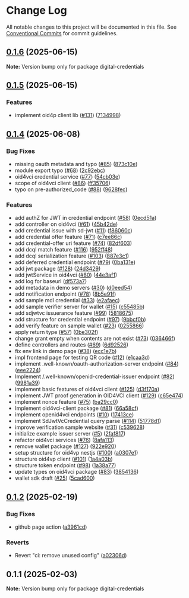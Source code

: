 # Change Log

All notable changes to this project will be documented in this file.
See [Conventional Commits](https://conventionalcommits.org) for commit guidelines.

## [0.1.6](https://github.com/lukasjhan/Verifiable-Digital-Credentials/compare/v0.1.5...v0.1.6) (2025-06-15)

**Note:** Version bump only for package digital-credentials





## [0.1.5](https://github.com/lukasjhan/Verifiable-Digital-Credentials/compare/v0.1.4...v0.1.5) (2025-06-15)


### Features

* implement oid4p client lib ([#131](https://github.com/lukasjhan/Verifiable-Digital-Credentials/issues/131)) ([7134998](https://github.com/lukasjhan/Verifiable-Digital-Credentials/commit/7134998b9f2ce0757c8885e40c24f2cf39ee696a))





## [0.1.4](https://github.com/lukasjhan/Verifiable-Digital-Credentials/compare/v0.1.2...v0.1.4) (2025-06-08)


### Bug Fixes

* missing oauth metadata and typo ([#85](https://github.com/lukasjhan/Verifiable-Digital-Credentials/issues/85)) ([873c10e](https://github.com/lukasjhan/Verifiable-Digital-Credentials/commit/873c10e872c3b9ac5b2ec88e7c08400bcd2b9ac1))
* module export typo ([#68](https://github.com/lukasjhan/Verifiable-Digital-Credentials/issues/68)) ([2c92ebc](https://github.com/lukasjhan/Verifiable-Digital-Credentials/commit/2c92ebc15c6eaef3652b0bcf7bfcf2780a09989a))
* oid4vci credential service ([#77](https://github.com/lukasjhan/Verifiable-Digital-Credentials/issues/77)) ([54cb03e](https://github.com/lukasjhan/Verifiable-Digital-Credentials/commit/54cb03e477b47e03978d1ec20a8469c0c94b5064))
* scope of oid4vci client ([#86](https://github.com/lukasjhan/Verifiable-Digital-Credentials/issues/86)) ([ff35706](https://github.com/lukasjhan/Verifiable-Digital-Credentials/commit/ff3570673b17cf7819068e502a4b57877e55c2fe))
* typo on pre-authorized_code ([#88](https://github.com/lukasjhan/Verifiable-Digital-Credentials/issues/88)) ([9628fec](https://github.com/lukasjhan/Verifiable-Digital-Credentials/commit/9628fec5da4fd6649911116f0de6805b2fe346fe))


### Features

* add authZ for JWT in credential endpoint ([#58](https://github.com/lukasjhan/Verifiable-Digital-Credentials/issues/58)) ([0ecd51a](https://github.com/lukasjhan/Verifiable-Digital-Credentials/commit/0ecd51a9013c017b3a164acf6ccecb51c19d62be))
* add controller on oid4vci ([#61](https://github.com/lukasjhan/Verifiable-Digital-Credentials/issues/61)) ([45b42de](https://github.com/lukasjhan/Verifiable-Digital-Credentials/commit/45b42de6f0913bdb2eb9446dcdbe74d9346c4a11))
* add credential issue with sd-jwt ([#11](https://github.com/lukasjhan/Verifiable-Digital-Credentials/issues/11)) ([f86060c](https://github.com/lukasjhan/Verifiable-Digital-Credentials/commit/f86060c40014ee256b4546b9c6b231b73653557b))
* add credential offer feature ([#71](https://github.com/lukasjhan/Verifiable-Digital-Credentials/issues/71)) ([c7ee86c](https://github.com/lukasjhan/Verifiable-Digital-Credentials/commit/c7ee86ca2cac34a5dc6bf4876849db69f562df35))
* add credential-offer uri feature ([#74](https://github.com/lukasjhan/Verifiable-Digital-Credentials/issues/74)) ([82df603](https://github.com/lukasjhan/Verifiable-Digital-Credentials/commit/82df603b26e1a207f2bcb1316981f5866605b0db))
* add dcql match feature ([#116](https://github.com/lukasjhan/Verifiable-Digital-Credentials/issues/116)) ([952ff48](https://github.com/lukasjhan/Verifiable-Digital-Credentials/commit/952ff48f4adc5908552e2737f025e8a48142cea3))
* add dcql serialization feature ([#103](https://github.com/lukasjhan/Verifiable-Digital-Credentials/issues/103)) ([887e3c1](https://github.com/lukasjhan/Verifiable-Digital-Credentials/commit/887e3c1c59eacb01a5d1c30db6ab32f8b89756ba))
* add deferred credential endpoint ([#79](https://github.com/lukasjhan/Verifiable-Digital-Credentials/issues/79)) ([0ba131e](https://github.com/lukasjhan/Verifiable-Digital-Credentials/commit/0ba131eb7a7e7df4f4cb5503e80721634f9082aa))
* add jwt package ([#128](https://github.com/lukasjhan/Verifiable-Digital-Credentials/issues/128)) ([24d3429](https://github.com/lukasjhan/Verifiable-Digital-Credentials/commit/24d34295ab71243a1356a9bfc0fcd84febd299cb))
* add jwtService in oid4vci ([#80](https://github.com/lukasjhan/Verifiable-Digital-Credentials/issues/80)) ([44e3af1](https://github.com/lukasjhan/Verifiable-Digital-Credentials/commit/44e3af17f4cf332dadb1e8dc27972f392a2e790a))
* add log for baseurl ([df573a7](https://github.com/lukasjhan/Verifiable-Digital-Credentials/commit/df573a78d1da65c87b97e9ace13e34462051d220))
* add metadata in demo servers ([#30](https://github.com/lukasjhan/Verifiable-Digital-Credentials/issues/30)) ([d0eed54](https://github.com/lukasjhan/Verifiable-Digital-Credentials/commit/d0eed54d8c92bb05f948ce47444da5a964f1e248))
* add notification endpoint ([#78](https://github.com/lukasjhan/Verifiable-Digital-Credentials/issues/78)) ([8b5e91f](https://github.com/lukasjhan/Verifiable-Digital-Credentials/commit/8b5e91f359669abe0479a25c6124d3fb5597d80b))
* add sample mdl credential ([#33](https://github.com/lukasjhan/Verifiable-Digital-Credentials/issues/33)) ([e2afaec](https://github.com/lukasjhan/Verifiable-Digital-Credentials/commit/e2afaeccf8722ce51262a6185e43fa42e9cb18e2))
* add sample verifier server for wallet ([#15](https://github.com/lukasjhan/Verifiable-Digital-Credentials/issues/15)) ([c55485b](https://github.com/lukasjhan/Verifiable-Digital-Credentials/commit/c55485b6b04a8e3939c8f393f9dc10497e516bdf))
* add sdjwtvc issuerance feature ([#99](https://github.com/lukasjhan/Verifiable-Digital-Credentials/issues/99)) ([5818675](https://github.com/lukasjhan/Verifiable-Digital-Credentials/commit/581867560b60b138c398d13e0c16f53d612ed658))
* add structure for credential endpoint ([#97](https://github.com/lukasjhan/Verifiable-Digital-Credentials/issues/97)) ([9bbcf0b](https://github.com/lukasjhan/Verifiable-Digital-Credentials/commit/9bbcf0bb26bf8cd7845e7f3f3626699890b4f5c0))
* add verify feature on sample wallet ([#23](https://github.com/lukasjhan/Verifiable-Digital-Credentials/issues/23)) ([0255866](https://github.com/lukasjhan/Verifiable-Digital-Credentials/commit/02558662215e0bb160eebff9eaa0321a9e392bfd))
* apply return type ([#57](https://github.com/lukasjhan/Verifiable-Digital-Credentials/issues/57)) ([0be302f](https://github.com/lukasjhan/Verifiable-Digital-Credentials/commit/0be302fb362a37bae802d17df07e15497c1aa551))
* change grant empty when contents are not exist ([#73](https://github.com/lukasjhan/Verifiable-Digital-Credentials/issues/73)) ([036466f](https://github.com/lukasjhan/Verifiable-Digital-Credentials/commit/036466ff6a8e7e906eda6266f6ef9d58d1f12ca7))
* define controllers and routes ([#69](https://github.com/lukasjhan/Verifiable-Digital-Credentials/issues/69)) ([6d92526](https://github.com/lukasjhan/Verifiable-Digital-Credentials/commit/6d925266e4239f0406d7c59a8100bf654c18bf9f))
* fix env link in demo page ([#38](https://github.com/lukasjhan/Verifiable-Digital-Credentials/issues/38)) ([ecc1e7b](https://github.com/lukasjhan/Verifiable-Digital-Credentials/commit/ecc1e7bc6c456c4ea9acf436ad6f5b406420e5ef))
* impl frontend page for testing QR code ([#12](https://github.com/lukasjhan/Verifiable-Digital-Credentials/issues/12)) ([e1caa3d](https://github.com/lukasjhan/Verifiable-Digital-Credentials/commit/e1caa3d5c91f96d9291bfe2e2ca131855087e43f))
* implement .well-known/oauth-authorization-server endpoint ([#84](https://github.com/lukasjhan/Verifiable-Digital-Credentials/issues/84)) ([eee2224](https://github.com/lukasjhan/Verifiable-Digital-Credentials/commit/eee22244464eb9e4474450f19e151ff0ea603108))
* Implement /.well-known/openid-credential-issuer endpoint ([#82](https://github.com/lukasjhan/Verifiable-Digital-Credentials/issues/82)) ([9981a39](https://github.com/lukasjhan/Verifiable-Digital-Credentials/commit/9981a3926843afeac64cd6bed1b1acc87aeea275))
* implement basic features of oid4vci client ([#125](https://github.com/lukasjhan/Verifiable-Digital-Credentials/issues/125)) ([d3f170a](https://github.com/lukasjhan/Verifiable-Digital-Credentials/commit/d3f170ac87a6c71e8e168267aafd5640072f04ce))
* implement JWT proof generation in OID4VCI client ([#129](https://github.com/lukasjhan/Verifiable-Digital-Credentials/issues/129)) ([c65e474](https://github.com/lukasjhan/Verifiable-Digital-Credentials/commit/c65e474d063c623c5aeeba298f3f0a0fb4e7c8cc))
* implement nonce feature ([#75](https://github.com/lukasjhan/Verifiable-Digital-Credentials/issues/75)) ([ba29cc0](https://github.com/lukasjhan/Verifiable-Digital-Credentials/commit/ba29cc0ccc8e4460649f8e8bf07e7fe8b6fb55be))
* Implement oid4vci-client package ([#81](https://github.com/lukasjhan/Verifiable-Digital-Credentials/issues/81)) ([66a58cf](https://github.com/lukasjhan/Verifiable-Digital-Credentials/commit/66a58cfa6ebd56b6924ae75280d531356be47352))
* implement openid4vci endpoints ([#10](https://github.com/lukasjhan/Verifiable-Digital-Credentials/issues/10)) ([17413ce](https://github.com/lukasjhan/Verifiable-Digital-Credentials/commit/17413ce5d1da89bb23ac11b42a806fe40168ed62))
* implement SdJwtVcCredential query parse ([#114](https://github.com/lukasjhan/Verifiable-Digital-Credentials/issues/114)) ([51778d1](https://github.com/lukasjhan/Verifiable-Digital-Credentials/commit/51778d1ff7c5877bbf88b0b80533db9ddd46d9ce))
* improve verification sample website ([#31](https://github.com/lukasjhan/Verifiable-Digital-Credentials/issues/31)) ([c539628](https://github.com/lukasjhan/Verifiable-Digital-Credentials/commit/c539628e09b02c9fb5e5fbfc8cd5c2ed8c36b2f6))
* initialize example issuer server ([#5](https://github.com/lukasjhan/Verifiable-Digital-Credentials/issues/5)) ([2faf817](https://github.com/lukasjhan/Verifiable-Digital-Credentials/commit/2faf8175601835903a7e92948e39bb4d6924501a))
* refactor oid4vci services ([#76](https://github.com/lukasjhan/Verifiable-Digital-Credentials/issues/76)) ([8afa113](https://github.com/lukasjhan/Verifiable-Digital-Credentials/commit/8afa113d0888006664f99c6fbcf606f494f6d0fc))
* remove wallet package ([#127](https://github.com/lukasjhan/Verifiable-Digital-Credentials/issues/127)) ([922e920](https://github.com/lukasjhan/Verifiable-Digital-Credentials/commit/922e92013c24993b2331d67a0dfa13616e6b80c1))
* setup structure for oid4vp nestjs ([#100](https://github.com/lukasjhan/Verifiable-Digital-Credentials/issues/100)) ([a0307e1](https://github.com/lukasjhan/Verifiable-Digital-Credentials/commit/a0307e17d687f8e25e7288989eeca4e6e16d5380))
* structure oid4vp client ([#101](https://github.com/lukasjhan/Verifiable-Digital-Credentials/issues/101)) ([1a4a03b](https://github.com/lukasjhan/Verifiable-Digital-Credentials/commit/1a4a03ba880936a7f0a6d6c843927f7daa3d0ea8))
* structure token endpoint ([#98](https://github.com/lukasjhan/Verifiable-Digital-Credentials/issues/98)) ([1a38a77](https://github.com/lukasjhan/Verifiable-Digital-Credentials/commit/1a38a778171ec8e1a2f1eb221f835c39d8a4fc3e))
* update types on oid4vci package ([#83](https://github.com/lukasjhan/Verifiable-Digital-Credentials/issues/83)) ([3854136](https://github.com/lukasjhan/Verifiable-Digital-Credentials/commit/3854136b1ca86e7d1857dd801ea1caadb80e34de))
* wallet sdk draft ([#25](https://github.com/lukasjhan/Verifiable-Digital-Credentials/issues/25)) ([5cad600](https://github.com/lukasjhan/Verifiable-Digital-Credentials/commit/5cad600a25214f9bba22917ca412b4bc6f3e2bb1))





## [0.1.2](https://github.com/lukasjhan/digital-credentials/compare/v0.1.1...v0.1.2) (2025-02-19)


### Bug Fixes

* github page action ([a3961cd](https://github.com/lukasjhan/digital-credentials/commit/a3961cd2108e44afecad64097c928200abe3ee86))


### Reverts

* Revert "ci: remove unused config" ([a02306d](https://github.com/lukasjhan/digital-credentials/commit/a02306da86970c2211ff3a9528434b73c5bdd20b))





## 0.1.1 (2025-02-03)

**Note:** Version bump only for package digital-credentials
